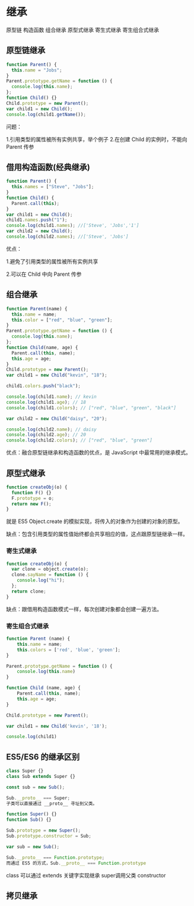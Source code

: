 # 继承

原型链 构造函数 组合继承 原型式继承 寄生式继承 寄生组合式继承

## 原型链继承

```js
function Parent() {
  this.name = "Jobs";
}
Parent.prototype.getName = function () {
  console.log(this.name);
};
function Child() {}
Child.prototype = new Parent();
var child1 = new Child();
console.log(child1.getName());
```

问题：

1.引用类型的属性被所有实例共享，举个例子 2.在创建 Child 的实例时，不能向 Parent 传参

## 借用构造函数(经典继承)

```js
function Parent() {
  this.names = ["Steve", "Jobs"];
}
function Child() {
  Parent.call(this);
}
var child1 = new Child();
child1.names.push("1");
console.log(child1.names); //['Steve', 'Jobs','1']
var child2 = new Child();
console.log(child2.names); //['Steve', 'Jobs']
```

优点：

1.避免了引用类型的属性被所有实例共享

2.可以在 Child 中向 Parent 传参

## 组合继承

```js
function Parent(name) {
  this.name = name;
  this.color = ["red", "blue", "green"];
}
Parent.prototype.getName = function () {
  console.log(this.name);
};
function Child(name, age) {
  Parent.call(this, name);
  this.age = age;
}
Child.prototype = new Parent();
var child1 = new Child("kevin", "18");

child1.colors.push("black");

console.log(child1.name); // kevin
console.log(child1.age); // 18
console.log(child1.colors); // ["red", "blue", "green", "black"]

var child2 = new Child("daisy", "20");

console.log(child2.name); // daisy
console.log(child2.age); // 20
console.log(child2.colors); // ["red", "blue", "green"]
```

优点：融合原型链继承和构造函数的优点，是 JavaScript 中最常用的继承模式。

## 原型式继承

```js
function createObj(o) {
  function F() {}
  F.prototype = o;
  return new F();
}
```

就是 ES5 Object.create 的模拟实现，将传入的对象作为创建的对象的原型。

缺点：包含引用类型的属性值始终都会共享相应的值，这点跟原型链继承一样。

### 寄生式继承

```js
function createObj(o) {
  var clone = object.create(o);
  clone.sayName = function () {
    console.log("hi");
  };
  return clone;
}
```

缺点：跟借用构造函数模式一样，每次创建对象都会创建一遍方法。

### 寄生组合式继承

```js
function Parent (name) {
    this.name = name;
    this.colors = ['red', 'blue', 'green'];
}

Parent.prototype.getName = function () {
    console.log(this.name)
}

function Child (name, age) {
    Parent.call(this, name);
    this.age = age;
}

Child.prototype = new Parent();

var child1 = new Child('kevin', '18');

console.log(child1)
```

## ES5/ES6 的继承区别

```js
class Super {}
class Sub extends Super {}

const sub = new Sub();

Sub.__proto__ === Super;
子类可以直接通过 __proto__ 寻址到父类。

function Super() {}
function Sub() {}

Sub.prototype = new Super();
Sub.prototype.constructor = Sub;

var sub = new Sub();

Sub.__proto__ === Function.prototype;
而通过 ES5 的方式，Sub.__proto__ === Function.prototype
```

class 可以通过 extends 关键字实现继承
super调用父类 constructor

## 拷贝继承
